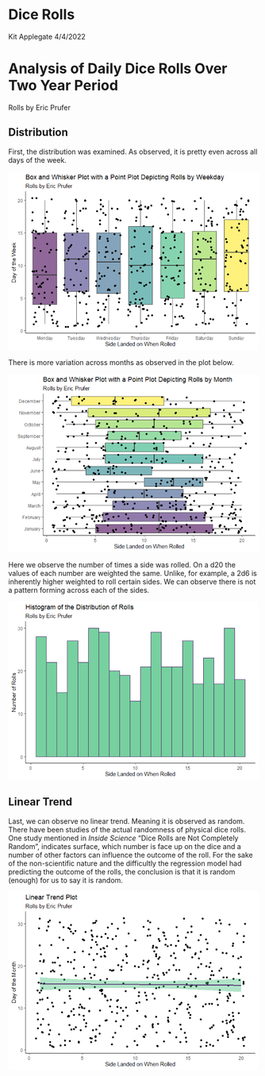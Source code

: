 Dice Rolls
================
Kit Applegate
4/4/2022

# Analysis of Daily Dice Rolls Over Two Year Period

Rolls by Eric Prufer

## Distribution

First, the distribution was examined. As observed, it is pretty even
across all days of the week.

![](README_files/figure-gfm/Data%20Exploration-1.png)<!-- -->

There is more variation across months as observed in the plot below.

![](README_files/figure-gfm/unnamed-chunk-1-1.png)<!-- -->

Here we observe the number of times a side was rolled. On a d20 the
values of each number are weighted the same. Unlike, for example, a 2d6
is inherently higher weighted to roll certain sides. We can observe
there is not a pattern forming across each of the sides.

![](README_files/figure-gfm/unnamed-chunk-2-1.png)<!-- -->

## Linear Trend

Last, we can observe no linear trend. Meaning it is observed as random.
There have been studies of the actual randomness of physical dice rolls.
One study mentioned in *Inside Science* “Dice Rolls are Not Completely
Random”, indicates surface, which number is face up on the dice and a
number of other factors can influence the outcome of the roll. For the
sake of the non-scientific nature and the difficultly the regression
model had predicting the outcome of the rolls, the conclusion is that it
is random (enough) for us to say it is random.

![](README_files/figure-gfm/unnamed-chunk-3-1.png)<!-- -->
